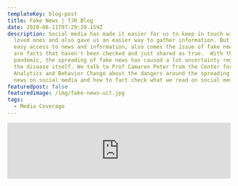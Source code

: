 ```yaml
---
templateKey: blog-post
title: Fake News | TJR Blog
date: 2020-06-11T07:29:29.159Z
description: Social media has made it easier for us to keep in touch with our
  loved ones and also gave us an easier way to gather information. But with this
  easy access to news and information, also comes the issue of fake news.  These
  are facts that haven't been checked and just shared as true.  With the current
  pandemic, the spreading of fake news has caused a lot uncertainty regarding
  the disease itself. We talk to Prof Camaren Peter from the Center for
  Analytics and Behavior Change about the dangers around the spreading of fake
  news on social media and how to fact check what we read on social media.
featuredpost: false
featuredimage: /img/fake-news-uct.jpg
tags:
  - Media Coverage
---
```

<iframe src="https://iframe.iono.fm/e/874087" width="100%" height="126" frameborder="0"></iframe>
